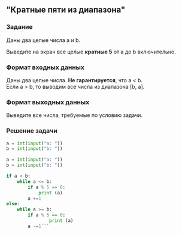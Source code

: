 ## "Кратные пяти из диапазона"

### Задание

Даны два целые числа a и b.

Выведите на экран все целые **кратные 5** от a до b включительно.

### Формат входных данных

Даны два целые числа. **Не гарантируется**, что a < b. \
Если a > b, то выводим все числа из диапазона [b, a].

### Формат выходных данных

Выведите все числа, требуемые по условию задачи.

### Решение задачи

```python
a = int(input("a: "))
b = int(input("b: "))

a = int(input("a: "))
b = int(input("b: "))

if a < b:
    while a <= b:
        if a % 5 == 0:
            print (a)
        a +=1
else:
    while a >= b:
        if a % 5 == 0:
                print (a)
        a -=1```
